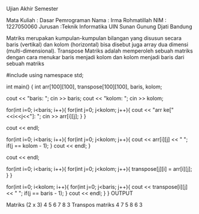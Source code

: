 Ujian Akhir Semester

Mata Kuliah : Dasar Pemrograman
Nama : Irma Rohmatillah
NIM : 1227050060
Jurusan :Teknik Informatika UIN Sunan Gunung Djati Bandung
 
Matriks merupakan kumpulan-kumpulan bilangan yang disusun secara baris (vertikal) dan kolom (horizontal) bisa disebut juga array dua dimensi (multi-dimensional). Transpose Matriks adalah memperoleh sebuah matriks dengan cara menukar baris menjadi kolom dan kolom menjadi baris dari sebuah matriks

#include <iostream>
using namespace std;

int main() {
 int arr[100][100], transpose[100][100], baris, kolom;
 
 cout << "baris: "; cin >> baris;
 cout << "kolom: "; cin >> kolom;
 
 for(int i=0; i<baris; i++){
  for(int j=0; j<kolom; j++){
   cout << "arr ke["<<i<<j<<"]: "; cin >> arr[i][j];
  }
 }
 
 cout << endl;
 
 for(int i=0; i<baris; i++){
  for(int j=0; j<kolom; j++){
   cout << arr[i][j] << " ";
   if(j == kolom - 1);
  }
  cout << endl;
 }
 
 cout << endl;
 

 for(int i=0; i<baris; i++){
  for(int j=0; j<kolom; j++){
   transpose[j][i] = arr[i][j];
  }
 }
 
 for(int i=0; i<kolom; i++){
  for(int j=0; j<baris; j++){
   cout << transpose[i][j] << " ";
   if(j == baris - 1);
  }
  cout << endl;
 }
}
OUTPUT

Matriks (2 x 3)
4 5 6
7 8 3
Transpos matriks
4 7
5 8
6 3

